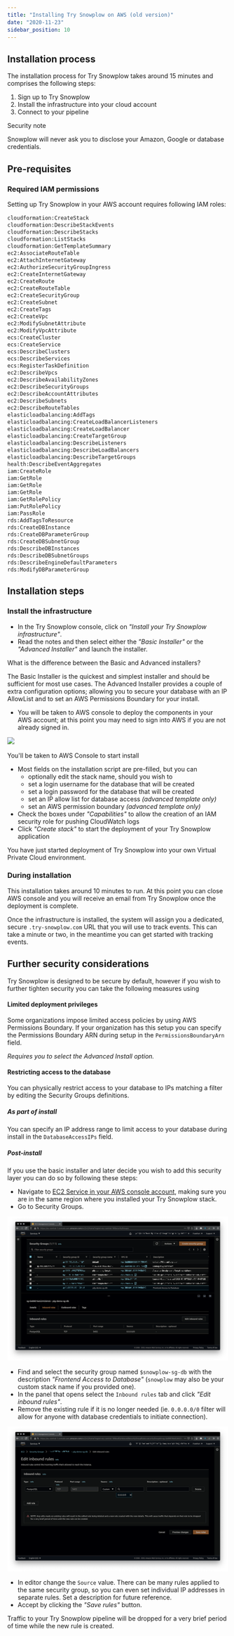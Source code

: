 ```yaml
---
title: "Installing Try Snowplow on AWS (old version)"
date: "2020-11-23"
sidebar_position: 10
---
```


## Installation process

The installation process for Try Snowplow takes around 15 minutes and comprises the following steps:

1. Sign up to Try Snowplow
2. Install the infrastructure into your cloud account
3. Connect to your pipeline

Security note

Snowplow will never ask you to disclose your Amazon, Google or database credentials.

## Pre-requisites

### Required IAM permissions

Setting up Try Snowplow in your AWS account requires following IAM roles:

```
cloudformation:CreateStack
cloudformation:DescribeStackEvents
cloudformation:DescribeStacks
cloudformation:ListStacks
cloudformation:GetTemplateSummary
ec2:AssociateRouteTable
ec2:AttachInternetGateway
ec2:AuthorizeSecurityGroupIngress
ec2:CreateInternetGateway
ec2:CreateRoute
ec2:CreateRouteTable
ec2:CreateSecurityGroup
ec2:CreateSubnet
ec2:CreateTags
ec2:CreateVpc
ec2:ModifySubnetAttribute
ec2:ModifyVpcAttribute
ecs:CreateCluster
ecs:CreateService
ecs:DescribeClusters
ecs:DescribeServices
ecs:RegisterTaskDefinition
ec2:DescribeVpcs
ec2:DescribeAvailabilityZones
ec2:DescribeSecurityGroups
ec2:DescribeAccountAttributes
ec2:DescribeSubnets
ec2:DescribeRouteTables
elasticloadbalancing:AddTags
elasticloadbalancing:CreateLoadBalancerListeners
elasticloadbalancing:CreateLoadBalancer
elasticloadbalancing:CreateTargetGroup
elasticloadbalancing:DescribeListeners
elasticloadbalancing:DescribeLoadBalancers
elasticloadbalancing:DescribeTargetGroups
health:DescribeEventAggregates
iam:CreateRole
iam:GetRole
iam:GetRole
iam:GetRole
iam:GetRolePolicy
iam:PutRolePolicy
iam:PassRole
rds:AddTagsToResource
rds:CreateDBInstance
rds:CreateDBParameterGroup
rds:CreateDBSubnetGroup
rds:DescribeDBInstances
rds:DescribeDBSubnetGroups
rds:DescribeEngineDefaultParameters
rds:ModifyDBParameterGroup
```

## Installation steps

### Install the infrastructure

- In the Try Snowplow console, click on _"Install your Try Snowplow infrastructure"_.
- Read the notes and then select either the _"Basic Installer"_ or the _"Advanced Installer"_ and launch the installer.

What is the difference between the Basic and Advanced installers?

The Basic Installer is the quickest and simplest installer and should be sufficient for most use cases. The Advanced Installer provides a couple of extra configuration options; allowing you to secure your database with an IP AllowList and to set an AWS Permissions Boundary for your install.

- You will be taken to AWS console to deploy the components in your AWS account; at this point you may need to sign into AWS if you are not already signed in.

![](images/Screenshot-2021-01-12-at-08.37.35.jpg)

You'll be taken to AWS Console to start install

- Most fields on the installation script are pre-filled, but you can
    - optionally edit the stack name, should you wish to
    - set a login username for the database that will be created
    - set a login password for the database that will be created
    - set an IP allow list for database access _(advanced template only)_
    - set an AWS permission boundary _(advanced template only)_
- Check the boxes under _"Capabilities"_ to allow the creation of an IAM security role for pushing CloudWatch logs
- Click _"Create stack"_ to start the deployment of your Try Snowplow application

You have just started deployment of Try Snowplow into your own Virtual Private Cloud environment.

### During installation

This installation takes around 10 minutes to run. At this point you can close AWS console and you will receive an email from Try Snowplow once the deployment is complete.

Once the infrastructure is installed, the system will assign you a dedicated, secure `.try-snowplow.com` URL that you will use to track events. This can take a minute or two, in the meantime you can get started with tracking events.

## Further security considerations

Try Snowplow is designed to be secure by default, however if you wish to further tighten security you can take the following measures using

#### Limited deployment privileges

Some organizations impose limited access policies by using AWS Permissions Boundary. If your organization has this setup you can specify the Permissions Boundary ARN during setup in the `PermissionsBoundaryArn` field.

_Requires you to select the Advanced Install _option_._

#### Restricting access to the database

You can physically restrict access to your database to IPs matching a filter by editing the Security Groups definitions.

##### As part of install

You can specify an IP address range to limit access to your database during install in the `DatabaseAccessIPs` field.

##### Post-install

If you use the basic installer and later decide you wish to add this security layer you can do so by following these steps:

- Navigate to [EC2 Service in your AWS console account](https://console.aws.amazon.com/ec2/v2/home), making sure you are in the same region where you installed your Try Snowplow stack.
- Go to Security Groups.

![](images/Screen-Shot-2020-10-20-at-09.45.43.png)

- Find and select the security group named `$snowplow-sg-db` with the description _"Frontend Access to Database"_ (`snowplow` may also be your custom stack name if you provided one).
- In the panel that opens select the `Inbound rules` tab and click _"Edit inbound rules"_.
- Remove the existing rule if it is no longer needed (ie. `0.0.0.0/0` filter will allow for anyone with database credentials to initiate connection).

![](images/Screen-Shot-2020-10-20-at-09.45.56.png)

- In editor change the `Source` value. There can be many rules applied to the same security group, so you can even set individual IP addresses in separate rules. Set a description for future reference.
- Accept by clicking the _"Save rules"_ button.

Traffic to your Try Snowplow pipeline will be dropped for a very brief period of time while the new rule is created.
